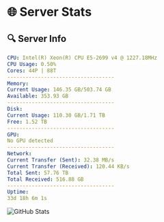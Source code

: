 # 🌐 Server Stats
## 🔍 Server Info
```yaml
CPU: Intel(R) Xeon(R) CPU E5-2699 v4 @ 1227.18MHz
CPU Usage: 0.50%
Cores: 44P | 88T
-----------------------------------
Memory:
Current Usage: 146.35 GB/503.74 GB
Available: 353.93 GB
-----------------------------------
Disk:
Current Usage: 110.30 GB/1.71 TB
Free: 1.52 TB
-----------------------------------
GPU:
No GPU detected
-----------------------------------
Network:
Current Transfer (Sent): 32.38 MB/s
Current Transfer (Received): 120.44 KB/s
Total Sent: 57.76 TB
Total Received: 516.88 GB
-----------------------------------
Uptime:
33d 18h 6m 1s
```
![GitHub Stats](https://img.shields.io/badge/Updated-2025-04-10_15:28:50-blue)